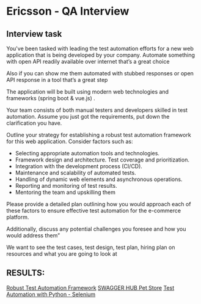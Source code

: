 # Ericsson - QA Interview
## Interview task

You've been tasked with leading the test automation efforts for a new web application that is being developed by your company.
Automate something with open API readily available over internet that’s a great choice 

Also if you can show me them automated with stubbed responses or open API response in a tool that’s a great step

The application will be built using modern web technologies and frameworks (spring boot & vue.js) .

Your team consists of both manual testers and developers skilled in test automation. Assume you just got the requirements, put down the clarification you have.

Outline your strategy for establishing a robust test automation framework for this web application. Consider factors such as:

- Selecting appropriate automation tools and technologies. 
- Framework design and architecture. Test coverage and prioritization. 
- Integration with the development process (CI/CD). 
- Maintenance and scalability of automated tests. 
- Handling of dynamic web elements and asynchronous operations. 
- Reporting and monitoring of test results. 
- Mentoring the team and upskilling them 

Please provide a detailed plan outlining how you would approach each of these factors to ensure effective test automation for the e-commerce platform. 

Additionally, discuss any potential challenges you foresee and how you would address them”

 

We want to see the test cases, test design, test plan, hiring plan on resources and what you are going to look at


## RESULTS:

[Robust Test Automation Framework](https://github.com/DomenikoD/ericsson/blob/main/robust-test-automation-framework.md)
[SWAGGER HUB Pet Store](https://app.swaggerhub.com/apis/DOMENIKODIVJAK_1/PetStore/1.0.0)
[Test Automation with Python - Selenium](https://github.com/DomenikoD/ericsson/blob/main/testautomation.ipynb)



